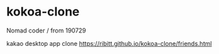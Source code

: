 # kokoa-clone
 Nomad coder / from 190729

kakao desktop app clone
https://ribitt.github.io/kokoa-clone/friends.html
